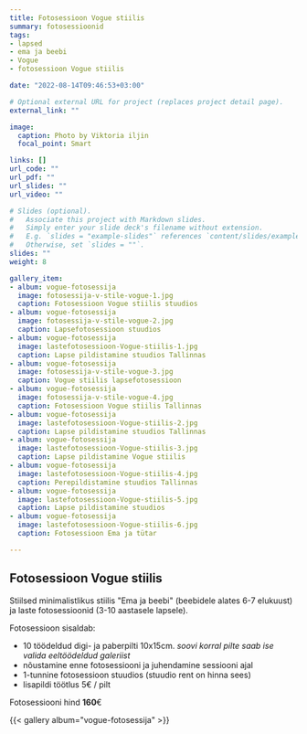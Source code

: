 ```yaml
---
title: Fotosessioon Vogue stiilis
summary: fotosessioonid
tags:
- lapsed
- ema ja beebi
- Vogue
- fotosessioon Vogue stiilis

date: "2022-08-14T09:46:53+03:00"

# Optional external URL for project (replaces project detail page).
external_link: ""

image:
  caption: Photo by Viktoria iljin
  focal_point: Smart

links: []
url_code: ""
url_pdf: ""
url_slides: ""
url_video: ""

# Slides (optional).
#   Associate this project with Markdown slides.
#   Simply enter your slide deck's filename without extension.
#   E.g. `slides = "example-slides"` references `content/slides/example-slides.md`.
#   Otherwise, set `slides = ""`.
slides: ""
weight: 8

gallery_item:
- album: vogue-fotosessija
  image: fotosessija-v-stile-vogue-1.jpg
  caption: Fotosessioon Vogue stiilis stuudios
- album: vogue-fotosessija
  image: fotosessija-v-stile-vogue-2.jpg
  caption: Lapsefotosessioon stuudios 
- album: vogue-fotosessija
  image: lastefotosessioon-Vogue-stiilis-1.jpg
  caption: Lapse pildistamine stuudios Tallinnas 
- album: vogue-fotosessija
  image: fotosessija-v-stile-vogue-3.jpg
  caption: Vogue stiilis lapsefotosessioon 
- album: vogue-fotosessija
  image: fotosessija-v-stile-vogue-4.jpg
  caption: Fotosessioon Vogue stiilis Tallinnas 
- album: vogue-fotosessija
  image: lastefotosessioon-Vogue-stiilis-2.jpg
  caption: Lapse pildistamine stuudios Tallinnas 
- album: vogue-fotosessija
  image: lastefotosessioon-Vogue-stiilis-3.jpg
  caption: Lapse pildistamine Vogue stiilis
- album: vogue-fotosessija
  image: lastefotosessioon-Vogue-stiilis-4.jpg
  caption: Perepildistamine stuudios Tallinnas 
- album: vogue-fotosessija
  image: lastefotosessioon-Vogue-stiilis-5.jpg
  caption: Lapse pildistamine stuudios 
- album: vogue-fotosessija
  image: lastefotosessioon-Vogue-stiilis-6.jpg
  caption: Fotosessioon Ema ja tütar 

---
```


## Fotosessioon Vogue stiilis

Stiilsed minimalistlikus stiilis "Ema ja beebi" (beebidele alates 6-7 elukuust) ja laste fotosessioonid (3-10 aastasele lapsele). 

Fotosessioon sisaldab:
* 10 töödeldud digi- ja paberpilti 10x15cm. _soovi korral pilte saab ise valida eeltöödeldud galeriist_
* nõustamine enne fotosessiooni ja juhendamine sessiooni ajal
* 1-tunnine fotosessioon stuudios (stuudio rent on hinna sees)
* lisapildi töötlus 5€ / pilt

Fotosessiooni hind **160**€

{{< gallery album="vogue-fotosessija" >}}